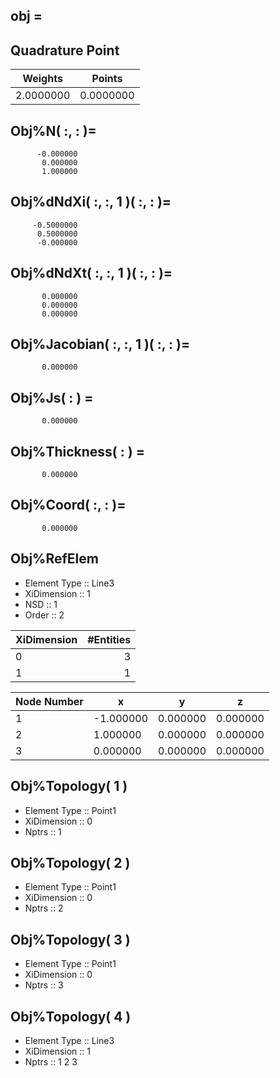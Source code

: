 
## obj =

## Quadrature Point
 | Weights | Points |
 |:-------:|:------:|
 |   2.0000000     |   0.0000000     |


## Obj%N( :, : )=

          -0.000000
           0.000000
           1.000000


## Obj%dNdXi( :, :, 1 )( :, : )=

         -0.5000000
          0.5000000
          -0.000000


## Obj%dNdXt( :, :, 1 )( :, : )=

           0.000000
           0.000000
           0.000000


## Obj%Jacobian( :, :, 1 )( :, : )=

           0.000000


## Obj%Js( : ) =

           0.000000


## Obj%Thickness( : ) =

           0.000000


## Obj%Coord( :, : )=

           0.000000

## Obj%RefElem
  - Element Type :: Line3
  - XiDimension  ::    1
  - NSD  ::    1
  - Order  ::    2

| XiDimension  | #Entities |
| ------------ | ---------:|
| 0 |   3|
| 1 |   1|

| Node Number  | x    |   y  |   z   |
| ------------ | ---- | ---- |  ---- |
 |    1 |   -1.000000     |    0.000000     |    0.000000     |
 |    2 |    1.000000     |    0.000000     |    0.000000     |
 |    3 |    0.000000     |    0.000000     |    0.000000     |

## Obj%Topology( 1 )
  - Element Type :: Point1
  - XiDimension  ::    0
  - Nptrs  ::    1

## Obj%Topology( 2 )
  - Element Type :: Point1
  - XiDimension  ::    0
  - Nptrs  ::    2

## Obj%Topology( 3 )
  - Element Type :: Point1
  - XiDimension  ::    0
  - Nptrs  ::    3

## Obj%Topology( 4 )
  - Element Type :: Line3
  - XiDimension  ::    1
  - Nptrs  ::    1   2   3

